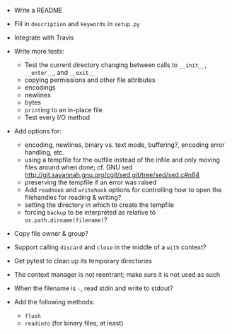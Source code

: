 - Write a README
- Fill in `description` and `keywords` in `setup.py`
- Integrate with Travis

- Write more tests:
    - Test the current directory changing between calls to `__init__`,
      `__enter__`, and `__exit__`
    - copying permissions and other file attributes
    - encodings
    - newlines
    - bytes
    - `print`ing to an in-place file
    - Test every I/O method

- Add options for:
    - encoding, newlines, binary vs. text mode, buffering?, encoding error
      handling, etc.
    - using a tempfile for the outfile instead of the infile and only moving
      files around when done; cf. GNU sed
      <http://git.savannah.gnu.org/cgit/sed.git/tree/sed/sed.c#n84>
    - preserving the tempfile if an error was raised
    - Add `readhook` and `writehook` options for controlling how to open the
      filehandles for reading & writing?
    - setting the directory in which to create the tempfile
    - forcing `backup` to be interpreted as relative to
      `os.path.dirname(filename)`?

- Copy file owner & group?
- Support calling `discard` and `close` in the middle of a `with` context?
- Get pytest to clean up its temporary directories
- The context manager is not reentrant; make sure it is not used as such
- When the filename is `-`, read stdin and write to stdout?

- Add the following methods:
    - `flush`
    - `readinto` (for binary files, at least)
